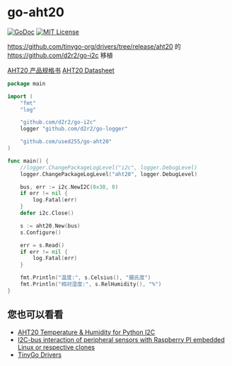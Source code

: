 # go-aht20

[![GoDoc](https://godoc.org/github.com/used255/go-aht20?status.svg)](https://pkg.go.dev/github.com/used255/go-aht20)
[![MIT License](https://img.shields.io/badge/License-MIT-green)](./LICENSE)

https://github.com/tinygo-org/drivers/tree/release/aht20 的 https://github.com/d2r2/go-i2c 移植

[AHT20 产品规格书](http://www.aosong.com/userfiles/files/media/AHT20%E4%BA%A7%E5%93%81%E8%A7%84%E6%A0%BC%E4%B9%A6(%E4%B8%AD%E6%96%87%E7%89%88)%20B1.pdf)
[AHT20 Datasheet](http://www.aosong.com/userfiles/files/media/AHT20%20%E8%8B%B1%E6%96%87%E7%89%88%E8%AF%B4%E6%98%8E%E4%B9%A6%20A0%2020201222.pdf)

```go
package main

import (
	"fmt"
	"log"

	"github.com/d2r2/go-i2c"
	logger "github.com/d2r2/go-logger"

	"github.com/used255/go-aht20"
)

func main() {
	//logger.ChangePackageLogLevel("i2c", logger.DebugLevel)
	logger.ChangePackageLogLevel("aht20", logger.DebugLevel)

	bus, err := i2c.NewI2C(0x38, 0)
	if err != nil {
		log.Fatal(err)
	}
	defer i2c.Close()

	s := aht20.New(bus)
	s.Configure()

	err = s.Read()
	if err != nil {
		log.Fatal(err)
	}

	fmt.Println("温度:", s.Celsius(), "摄氏度")
	fmt.Println("相对湿度:", s.RelHumidity(), "%")
}
```

## 您也可以看看
- [AHT20 Temperature & Humidity for Python I2C](https://github.com/Chouffy/python_sensor_aht20)
- [I2C-bus interaction of peripheral sensors with Raspberry PI embedded Linux or respective clones](https://github.com/d2r2/go-i2c)
- [TinyGo Drivers](https://github.com/tinygo-org/drivers)
